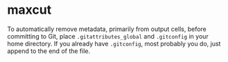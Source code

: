 # maxcut

To automatically remove metadata, primarily from output cells, before committing to Git, place `.gitattributes_global` and `.gitconfig` in your home directory.
If you already have `.gitconfig`, most probably you do, just append to the end of the file.

